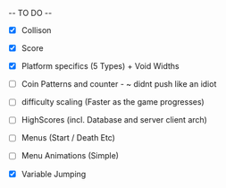 -- TO DO --

- [x] Collison 
- [x] Score
- [x] Platform specifics (5 Types) + Void Widths
- [ ] Coin Patterns and counter - ~ didnt push like an idiot
- [ ] difficulty scaling (Faster as the game progresses)
- [ ] HighScores (incl. Database and server client arch)
- [ ] Menus (Start / Death Etc)
- [ ] Menu Animations (Simple)
- [x] Variable Jumping    

